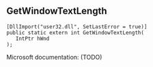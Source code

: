 ## GetWindowTextLength

```
[DllImport("user32.dll", SetLastError = true)]
public static extern int GetWindowTextLength(
   IntPtr hWnd
);
```

Microsoft documentation: (TODO)
